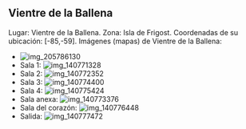 ## Vientre de la Ballena
Lugar: Vientre de la Ballena.
Zona: Isla de Frigost.
Coordenadas de su ubicación: [-85,-59].
Imágenes (mapas) de Vientre de la Ballena:
- ![img_205786130](https://media.discordapp.net/attachments/1115311447145193482/1115347926521233488/205786130.jpg)
- Sala 1: ![img_140771328](https://media.discordapp.net/attachments/1115311447145193482/1115325640514732063/140771328.jpg)
- Sala 2: ![img_140772352](https://media.discordapp.net/attachments/1115311447145193482/1115325642226008114/140772352.jpg)
- Sala 3: ![img_140774400](https://media.discordapp.net/attachments/1115311447145193482/1115325645753434192/140774400.jpg)
- Sala 4: ![img_140775424](https://media.discordapp.net/attachments/1115311447145193482/1115325648186122291/140775424.jpg)
- Sala anexa: ![img_140773376](https://media.discordapp.net/attachments/1115311447145193482/1115325643702411304/140773376.jpg)
- Sala del corazón: ![img_140776448](https://media.discordapp.net/attachments/1115311447145193482/1115325667257634816/140776448.jpg)
- Salida: ![img_140777472](https://media.discordapp.net/attachments/1115311447145193482/1115325670373982218/140777472.jpg)